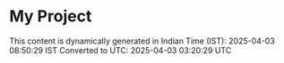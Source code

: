 # My Project

This content is dynamically generated in Indian Time (IST): 2025-04-03 08:50:29 IST
Converted to UTC: 2025-04-03 03:20:29 UTC
